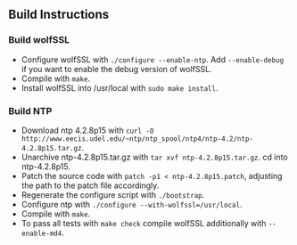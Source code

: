 ## Build Instructions

### Build wolfSSL
+ Configure wolfSSL with `./configure --enable-ntp`. Add `--enable-debug` if you want to enable the debug version of wolfSSL.
+ Compile with `make`.
+ Install wolfSSL into /usr/local with `sudo make install`.

### Build NTP
+ Download ntp 4.2.8p15 with `curl -O http://www.eecis.udel.edu/~ntp/ntp_spool/ntp4/ntp-4.2/ntp-4.2.8p15.tar.gz`.
+ Unarchive ntp-4.2.8p15.tar.gz with `tar xvf ntp-4.2.8p15.tar.gz`. cd into ntp-4.2.8p15.
+ Patch the source code with `patch -p1 < ntp-4.2.8p15.patch`, adjusting the path to the patch file accordingly. 
+ Regenerate the configure script with `./bootstrap`.
+ Configure ntp with `./configure --with-wolfssl=/usr/local`.
+ Compile with `make`.
+ To pass all tests with `make check` compile wolfSSL additionally with `--enable-md4`.
